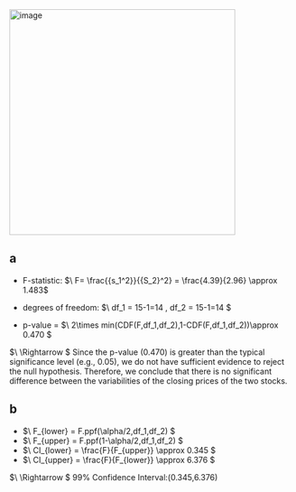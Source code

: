 <img width="400" alt="image" src="https://github.com/user-attachments/assets/aa019316-6b54-448d-8d36-f4daf2656f60" />


## a
- F-statistic:
$\ F= \frac{{s_1^2}}{{S_2}^2} = \frac{4.39}{2.96} \approx 1.483\$

- degrees of freedom:
$\ df_1 = 15-1=14 , df_2 = 15-1=14 \$

- p-value =
$\ 2\times min(CDF(F,df_1,df_2),1-CDF(F,df_1,df_2))\approx 0.470 \$

$\ \Rightarrow \$
Since the p-value (0.470) is greater than the typical significance level (e.g., 0.05), we do not have sufficient evidence to reject the null hypothesis. Therefore, we conclude that there is no significant difference between the variabilities of the closing prices of the two stocks.

## b
- $\ F_{lower} = F.ppf(\alpha/2,df_1,df_2) \$
- $\ F_{upper} = F.ppf(1-\alpha/2,df_1,df_2) \$
- $\ CI_{lower} = \frac{F}{F_{upper}} \approx 0.345 \$
-  $\ CI_{upper} = \frac{F}{F_{lower}} \approx 6.376 \$

$\ \Rightarrow \$
99% Confidence Interval:(0.345,6.376)
